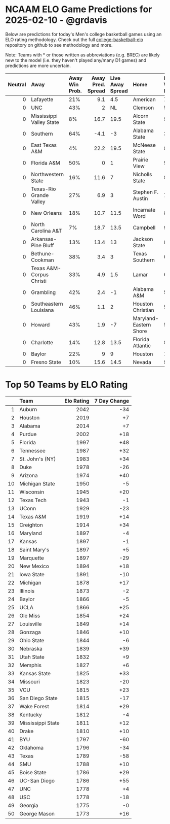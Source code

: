 # NCAAM ELO Game Predictions for 2025-02-10 - @grdavis
Below are predictions for today's Men's college basketball games using an ELO rating methodology. Check out the full [college-basketball-elo](https://github.com/grdavis/college-basketball-elo) repository on github to see methodology and more.

Note: Teams with * or those written as abbreviations (e.g. BREC) are likely new to the model (i.e. they haven't played any/many D1 games) and predictions are more uncertain.

|   Neutral | Away                     | Away Win Prob.   |   Away Pred. Spread | Live Away Spread   | Home                   | Home Win Prob.   |   Home Pred. Spread |
|----------:|:-------------------------|:-----------------|--------------------:|:-------------------|:-----------------------|:-----------------|--------------------:|
|         0 | Lafayette                | 21%              |                 9.1 | 4.5                | American               | 79%              |                -9.1 |
|         0 | UNC                      | 43%              |                 2   | NL                 | Clemson                | 57%              |                -2   |
|         0 | Mississippi Valley State | 8%               |                16.7 | 19.5               | Alcorn State           | 92%              |               -16.7 |
|         0 | Southern                 | 64%              |                -4.1 | -3                 | Alabama State          | 36%              |                 4.1 |
|         0 | East Texas A&M           | 4%               |                22.2 | 19.5               | McNeese State          | 96%              |               -22.2 |
|         0 | Florida A&M              | 50%              |                 0   | 1                  | Prairie View           | 50%              |                -0   |
|         0 | Northwestern State       | 16%              |                11.6 | 7                  | Nicholls State         | 84%              |               -11.6 |
|         0 | Texas-Rio Grande Valley  | 27%              |                 6.9 | 3                  | Stephen F. Austin      | 73%              |                -6.9 |
|         0 | New Orleans              | 18%              |                10.7 | 11.5               | Incarnate Word         | 82%              |               -10.7 |
|         0 | North Carolina A&T       | 7%               |                18.7 | 13.5               | Campbell               | 93%              |               -18.7 |
|         0 | Arkansas-Pine Bluff      | 13%              |                13.4 | 13                 | Jackson State          | 87%              |               -13.4 |
|         0 | Bethune-Cookman          | 38%              |                 3.4 | 3                  | Texas Southern         | 62%              |                -3.4 |
|         0 | Texas A&M-Corpus Christi | 33%              |                 4.9 | 1.5                | Lamar                  | 67%              |                -4.9 |
|         0 | Grambling                | 42%              |                 2.4 | -1                 | Alabama A&M            | 58%              |                -2.4 |
|         0 | Southeastern Louisiana   | 46%              |                 1.1 | 2                  | Houston Christian      | 54%              |                -1.1 |
|         0 | Howard                   | 43%              |                 1.9 | -7                 | Maryland-Eastern Shore | 57%              |                -1.9 |
|         0 | Charlotte                | 14%              |                12.8 | 13.5               | Florida Atlantic       | 86%              |               -12.8 |
|         0 | Baylor                   | 22%              |                 9   | 9                  | Houston                | 78%              |                -9   |
|         0 | Fresno State             | 10%              |                15.6 | 14.5               | Nevada                 | 90%              |               -15.6 |

# Top 50 Teams by ELO Rating
|    | Team              |   Elo Rating |   7 Day Change |
|---:|:------------------|-------------:|---------------:|
|  1 | Auburn            |         2042 |            -34 |
|  2 | Houston           |         2019 |             +7 |
|  3 | Alabama           |         2014 |             +7 |
|  4 | Purdue            |         2002 |            +18 |
|  5 | Florida           |         1997 |            +48 |
|  6 | Tennessee         |         1987 |            +32 |
|  7 | St. John's (NY)   |         1983 |            +34 |
|  8 | Duke              |         1978 |            -26 |
|  9 | Arizona           |         1974 |            +40 |
| 10 | Michigan State    |         1950 |             -5 |
| 11 | Wisconsin         |         1945 |            +20 |
| 12 | Texas Tech        |         1943 |             -1 |
| 13 | UConn             |         1929 |            -23 |
| 14 | Texas A&M         |         1919 |            +14 |
| 15 | Creighton         |         1914 |            +34 |
| 16 | Maryland          |         1897 |             -4 |
| 17 | Kansas            |         1897 |             -1 |
| 18 | Saint Mary's      |         1897 |             +5 |
| 19 | Marquette         |         1897 |            -29 |
| 20 | New Mexico        |         1894 |            +18 |
| 21 | Iowa State        |         1891 |            -10 |
| 22 | Michigan          |         1878 |            +17 |
| 23 | Illinois          |         1873 |             -2 |
| 24 | Baylor            |         1866 |             -5 |
| 25 | UCLA              |         1866 |            +25 |
| 26 | Ole Miss          |         1854 |            +24 |
| 27 | Louisville        |         1849 |            +14 |
| 28 | Gonzaga           |         1846 |            +10 |
| 29 | Ohio State        |         1844 |             -6 |
| 30 | Nebraska          |         1839 |            +39 |
| 31 | Utah State        |         1832 |             +9 |
| 32 | Memphis           |         1827 |             +6 |
| 33 | Kansas State      |         1825 |            +33 |
| 34 | Missouri          |         1823 |            -20 |
| 35 | VCU               |         1815 |            +23 |
| 36 | San Diego State   |         1815 |            -17 |
| 37 | Wake Forest       |         1814 |            +29 |
| 38 | Kentucky          |         1812 |             -4 |
| 39 | Mississippi State |         1811 |            +12 |
| 40 | Drake             |         1810 |            +10 |
| 41 | BYU               |         1797 |            -60 |
| 42 | Oklahoma          |         1796 |            -34 |
| 43 | Texas             |         1789 |            -58 |
| 44 | SMU               |         1788 |            +10 |
| 45 | Boise State       |         1786 |            +29 |
| 46 | UC-San Diego      |         1786 |            +55 |
| 47 | UNC               |         1778 |             +4 |
| 48 | USC               |         1778 |            -18 |
| 49 | Georgia           |         1775 |             -0 |
| 50 | George Mason      |         1773 |            +16 |